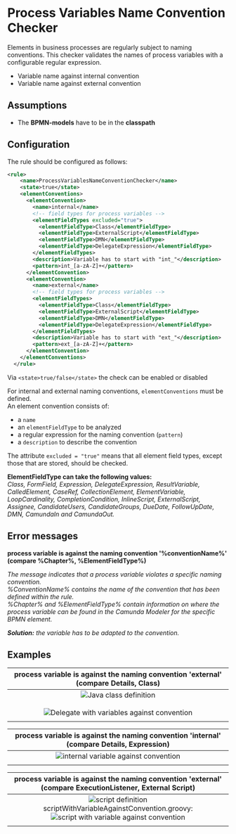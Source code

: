 Process Variables Name Convention Checker
=================================
Elements in business processes are regularly subject to naming conventions. This checker validates the names of process variables with a configurable regular expression.

- Variable name against internal convention
- Variable name against external convention

## Assumptions
- The **BPMN-models** have to be in the **classpath**

## Configuration
The rule should be configured as follows:
```xml
<rule>
    <name>ProcessVariablesNameConventionChecker</name>
    <state>true</state>
    <elementConventions>
      <elementConvention>
        <name>internal</name>
        <!-- field types for process variables -->
        <elementFieldTypes excluded="true">
          <elementFieldType>Class</elementFieldType>
          <elementFieldType>ExternalScript</elementFieldType>
          <elementFieldType>DMN</elementFieldType>
          <elementFieldType>DelegateExpression</elementFieldType>
        </elementFieldTypes>
        <description>Variable has to start with "int_"</description>
        <pattern>int_[a-zA-Z]+</pattern>
      </elementConvention>
      <elementConvention>
        <name>external</name>
        <!-- field types for process variables -->
        <elementFieldTypes>
          <elementFieldType>Class</elementFieldType>
          <elementFieldType>ExternalScript</elementFieldType>
          <elementFieldType>DMN</elementFieldType>
          <elementFieldType>DelegateExpression</elementFieldType>
        </elementFieldTypes>
        <description>Variable has to start with "ext_"</description>
        <pattern>ext_[a-zA-Z]+</pattern>
      </elementConvention>
    </elementConventions>
  </rule>
```

Via `<state>true/false</state>` the check can be enabled or disabled

For internal and external naming conventions, `elementConventions` must be defined.<br/>
An element convention consists of:
- a `name`
- an `elementFieldType` to be analyzed
- a regular expression for the naming convention (`pattern`)
- a `description` to describe the convention

The attribute `excluded = "true"` means that all element field types, except those that are stored, should be checked.

**ElementFieldType can take the following values:**<br/> 
_Class, FormField, Expression, DelegateExpression, ResultVariable, CalledElement, CaseRef, CollectionElement, ElementVariable,_ 
_LoopCardinality, CompletionCondition, InlineScript, ExternalScript, Assignee, CandidateUsers, CandidateGroups, DueDate, FollowUpDate, DMN, CamundaIn and CamundaOut._ 


## Error messages
**process variable is against the naming convention '%conventionName%' (compare %Chapter%, %ElementFieldType%)**

_The message indicates that a process variable violates a specific naming convention._<br/>
_%ConventionName% contains the name of the convention that has been defined within the rule._<br/>
_%Chapter% and %ElementFieldType% contain information on where the process variable can be found in the Camunda Modeler for the specific BPMN element._


_**Solution:** the variable has to be adapted to the convention._


## Examples

| **process variable is against the naming convention 'external' (compare Details, Class)**              | 
|:------------------------------------------------------------------------------------------------------:| 
|![Java class definition](img/ProcessVariablesNameConventionChecker_extBlubBpmn.PNG "BPMN model") <br/><br/>  ![Delegate with variables against convention](img/ProcessVariablesNameConventionChecker_extBlub.PNG "extBlub against naming convention") |
| |

| **process variable is against the naming convention 'internal' (compare Details, Expression)**         | 
|:------------------------------------------------------------------------------------------------------:| 
|![internal variable against convention](img/ProcessVariablesNameConventionChecker_internal.PNG "intHallo against naming convention")              |
| |

| **process variable is against the naming convention 'external' (compare ExecutionListener, External Script)**| 
|:------------------------------------------------------------------------------------------------------------:| 
|![script definition](img/ProcessVariablesNameConventionChecker_script_Bpmn.PNG "BPMN model") <br/>scriptWithVariableAgainstConvention.groovy: <br/>  ![script with variable against convention](img/ProcessVariablesNameConventionChecker_script.PNG "extGroovy against naming convention") |
| |

